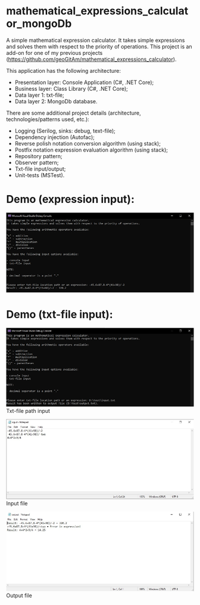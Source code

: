 # mathematical_expressions_calculator_mongoDb
A simple mathematical expression calculator. It takes simple expressions and solves them with respect to the priority of operations. This project is an add-on for one of my previous projects (https://github.com/geoGitAm/mathematical_expressions_calculator).

This application has the following architecture:

- Presentation layer: Console Application (C#, .NET Core);
- Business layer: Class Library (C#, .NET Core);
- Data layer 1: txt-file;
- Data layer 2: MongoDb database.


There are some additional project details (architecture, technologies/patterns used, etc.):
- Logging (Serilog, sinks: debug, text-file);
- Dependency injection (Autofac);
- Reverse polish notation conversion algorithm (using stack);
- Postfix notation expression evaluation algorithm (using stack);
- Repository pattern;
- Observer pattern;
- Txt-file input/output;
- Unit-tests (MSTest).


# Demo (expression input):

![Screenshot](ExpressionDemo.jpg)

# Demo (txt-file input):

![Screenshot](FileDemo1.jpg)
Txt-file path input

![Screenshot](FileDemo2.jpg)
Input file

![Screenshot](FileDemo3.jpg)
Output file
